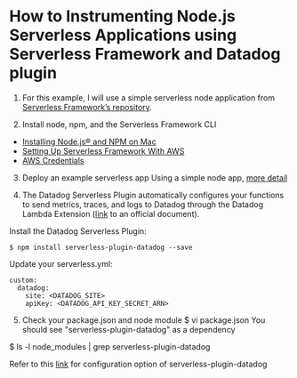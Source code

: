 # How to Instrumenting Node.js Serverless Applications using Serverless Framework and Datadog plugin

1. For this example, I will use a simple serverless node application from [Serverless Framework’s repository](https://github.com/serverless/examples).

2. Install node, npm, and the Serverless Framework CLI
- [Installing Node.js® and NPM on Mac](https://treehouse.github.io/installation-guides/mac/node-mac.html)
- [Setting Up Serverless Framework With AWS](https://www.serverless.com/framework/docs/getting-started/)
- [AWS Credentials](https://www.serverless.com/framework/docs/providers/aws/guide/credentials/)

3. Deploy an example serverless app
Using a simple node app, [more detail](https://github.com/serverless/examples/tree/v3/aws-node-express-api)

4. The Datadog Serverless Plugin automatically configures your functions to send metrics, traces, and logs to Datadog through the Datadog Lambda Extension ([link](https://docs.datadoghq.com/serverless/installation/nodejs/?tab=serverlessframework) to an official document).

Install the Datadog Serverless Plugin:
```
$ npm install serverless-plugin-datadog --save
```

Update your serverless.yml:
```
custom:
  datadog:
    site: <DATADOG_SITE>
    apiKey: <DATADOG_API_KEY_SECRET_ARN>
```

5. Check your package.json and node module
$ vi package.json
You should see "serverless-plugin-datadog" as a dependency

$ ls -l node_modules | grep serverless-plugin-datadog

Refer to this [link](https://docs.datadoghq.com/serverless/libraries_integrations/plugin/) for configuration option of serverless-plugin-datadog
